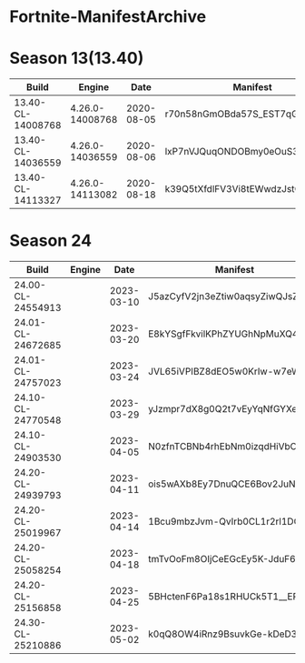 # Fortnite-ManifestArchive

# Season 13(13.40)
|Build|Engine|Date|Manifest|
|-----------------|---------------|----------|------------------------------|
|13.40-CL-14008768|4.26.0-14008768|2020-08-05|r70n58nGmOBda57S_EST7qGOsLgPTw|
|13.40-CL-14036559|4.26.0-14036559|2020-08-06|lxP7nVJQuqONDOBmy0eOuS3UycHqKA|
|13.40-CL-14113327|4.26.0-14113082|2020-08-18|k39Q5tXfdlFV3Vi8tEWwdzJstOCncw|

# Season 24
|Build|Engine|Date|Manifest|Status|
|-----------------|---------------|----------|------------------------------|----|
|24.00-CL-24554913||2023-03-10|J5azCyfV2jn3eZtiw0aqsyZiwQJsZg|None|
|24.01-CL-24672685||2023-03-20|E8kYSgfFkvilKPhZYUGhNpMuXQ40TQ|None|
|24.01-CL-24757023||2023-03-24|JVL65iVPIBZ8dEO5w0KrIw-w7eWKaA|None|
|24.10-CL-24770548||2023-03-29|yJzmpr7dX8g0Q2t7vEyYqNfGYXezfg|None|
|24.10-CL-24903530||2023-04-05|N0zfnTCBNb4rhEbNm0izqdHiVbCoaQ|None|
|24.20-CL-24939793||2023-04-11|ois5wAXb8Ey7DnuQCE6Bov2JuNamNg|None|
|24.20-CL-25019967||2023-04-14|1Bcu9mbzJvm-QvIrb0CL1r2rl1DQaQ|None|
|24.20-CL-25058254||2023-04-18|tmTvOoFm8OIjCeEGcEy5K-JduF6EvA|None|
|24.20-CL-25156858||2023-04-25|5BHctenF6Pa18s1RHUCk5T1__ERIFg|True|
|24.30-CL-25210886||2023-05-02|k0qQ8OW4iRnz9BsuvkGe-kDeD304jA|True|